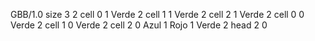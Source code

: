 <gs-board without-header> GBB/1.0
size 3 2
cell 0 1 Verde 2 
cell 1 1 Verde 2 
cell 2 1 Verde 2 
cell 0 0 Verde 2 
cell 1 0 Verde 2 
cell 2 0 Azul 1 Rojo 1 Verde 2 
head 2 0 </gs-board>